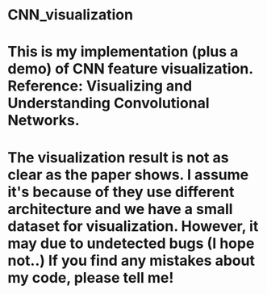 # CNN_visualization
# This is my implementation (plus a demo) of CNN feature visualization. Reference: Visualizing and Understanding Convolutional Networks.
# The visualization result is not as clear as the paper shows. I assume it's because of they use different architecture and we have a small dataset for visualization. However, it may due to undetected bugs (I hope not..) If you find any mistakes about my code, please tell me!
